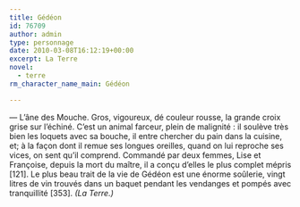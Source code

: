 ```yaml
---
title: Gédéon
id: 76709
author: admin
type: personnage
date: 2010-03-08T16:12:19+00:00
excerpt: La Terre
novel:
  - terre
rm_character_name_main: Gédéon

---
```

— L&rsquo;âne des Mouche. Gros, vigoureux, dé couleur rousse, la grande croix grise sur l&rsquo;échiné. C&rsquo;est un animal farceur, plein de malignité : il soulève très bien les loquets avec sa bouche, il entre chercher du pain dans la cuisine, et; à la façon dont il remue ses longues oreilles, quand on lui reproche ses vices, on sent qu&rsquo;il comprend. Commandé par deux femmes, Lise et Françoise, depuis la mort du maître, il a conçu d&rsquo;elles le plus complet mépris [121]. Le plus beau trait de la vie de Gédéon est une énorme soûlerie, vingt litres de vin trouvés dans un baquet pendant les vendanges et pompés avec tranquillité [353]. _(La Terre.)_